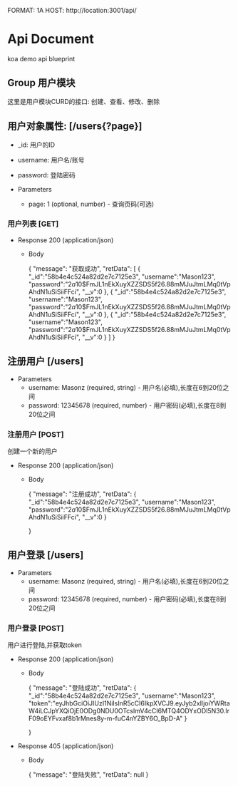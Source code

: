 FORMAT: 1A
HOST: http://location:3001/api/

# Api Document

koa demo api blueprint

## Group 用户模块

这里是用户模块CURD的接口: 创建、查看、修改、删除

## 用户对象属性: [/users{?page}]

+ _id: 用户的ID
+ username: 用户名/账号
+ password: 登陆密码

+ Parameters
    + page: 1 (optional, number) - 查询页码(可选)

### 用户列表 [GET]

+ Response 200 (application/json)

    + Body

        {
            "message": "获取成功",
            "retData": [
                {
                    "_id":"58b4e4c524a82d2e7c7125e3",
                    "username":"Mason123",
                    "password":"$2a$10$FmJL1nEkXuyXZZSDS5f26.88mMJuJtmLMq0tVpAhdN1uSiSiiFFci",
                    "__v":0
                }, {
                    "_id":"58b4e4c524a82d2e7c7125e3",
                    "username":"Mason123",
                    "password":"$2a$10$FmJL1nEkXuyXZZSDS5f26.88mMJuJtmLMq0tVpAhdN1uSiSiiFFci",
                    "__v":0
                }, {
                    "_id":"58b4e4c524a82d2e7c7125e3",
                    "username":"Mason123",
                    "password":"$2a$10$FmJL1nEkXuyXZZSDS5f26.88mMJuJtmLMq0tVpAhdN1uSiSiiFFci",
                    "__v":0
                }
            ]
        }

## 注册用户 [/users]

+ Parameters
    + username: Masonz (required, string) - 用户名(必填),长度在6到20位之间
    + password: 12345678 (required, number) - 用户密码(必填),长度在8到20位之间

### 注册用户 [POST]

创建一个新的用户

+ Response 200 (application/json)

    + Body

        {
            "message": "注册成功",
            "retData": 
                {
                    "_id":"58b4e4c524a82d2e7c7125e3",
                    "username":"Mason123",
                    "password":"$2a$10$FmJL1nEkXuyXZZSDS5f26.88mMJuJtmLMq0tVpAhdN1uSiSiiFFci",
                    "__v":0
                }
            
        }


## 用户登录 [/users]

+ Parameters
    + username: Masonz (required, string) - 用户名(必填),长度在6到20位之间
    + password: 12345678 (required, number) - 用户密码(必填),长度在8到20位之间

### 用户登录 [POST]

用户进行登陆,并获取token

+ Response 200 (application/json)

    + Body

        {
            "message": "登陆成功",
            "retData": 
                {
                    "_id":"58b4e4c524a82d2e7c7125e3",
                    "username":"Mason123",
                    "token":"eyJhbGciOiJIUzI1NiIsInR5cCI6IkpXVCJ9.eyJyb2xlIjoiYWRtaW4iLCJpYXQiOjE0ODg0NDU0OTcsImV4cCI6MTQ4ODYxODI5N30.lrF09oEYFvxaf8b1rMnes8y-m-fuC4nYZBY6O_BpD-A"
                }
            
        }


+ Response 405 (application/json)

    + Body

        {
            "message": "登陆失败",
            "retData": null
        }

